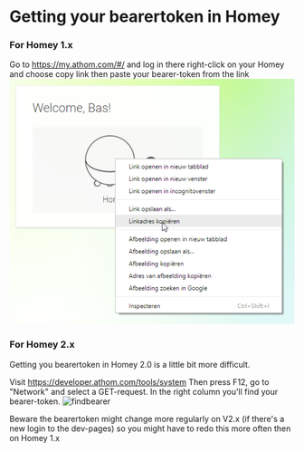 # Getting your bearertoken in Homey

### For Homey 1.x
Go to https://my.athom.com/#/ and log in there
right-click on your Homey and choose copy link
then paste your bearer-token from the link
![findbearer](bearer15.png)

### For Homey 2.x
Getting you bearertoken in Homey 2.0 is a little bit more difficult. 

Visit https://developer.athom.com/tools/system
Then press F12, go to "Network" and select a GET-request. In the right column you'll find your bearer-token.
![findbearer](findbearer.jpg)

Beware the bearertoken might change more regularly on V2.x (if there's a new login to the dev-pages) so you might have to redo this more often then on Homey 1.x